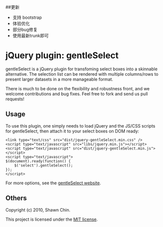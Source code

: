
##更新
* 支持 bootstrap
* 体验优化
* 部分bug修复
* 使用最新trunk即可

# jQuery plugin: gentleSelect

gentleSelect is a jQuery plugin for transfoming select boxes into
a skinnable alternative. The selection list can be rendered with
multiple columns/rows to present larger datasets in a more 
manageable format.


There is much to be done on the flexibility and robustness front, 
and we welcome contributions and bug fixes. Feel free to fork 
and send us pull requests!


## Usage

To use this plugin, one simply needs to load jQuery and the 
JS/CSS scripts for gentleSelect, then attach it to your
select boxes on DOM ready:

    <link type="text/css" src="dist/jquery-gentleSelect.min.css" />
    <script type="text/javascript" src="libs/jquery.min.js"></script>
    <script type="text/javascript" src="dist/jquery-gentleSelect.min.js"></script>
    <script type="text/javascript">
    $(document).ready(function() {
        $('select').gentleSelect();
    });
    </script>

For more options, see the [gentleSelect website].


## Others

Copyright (c) 2010, Shawn Chin.

This project is licensed under the [MIT license].


 [gentleSelect website]: http://shawnchin.github.com/jquery-gentleSelect "gentleSelect Website"
 [MIT License]: http://www.opensource.org/licenses/mit-license.php "MIT License"
